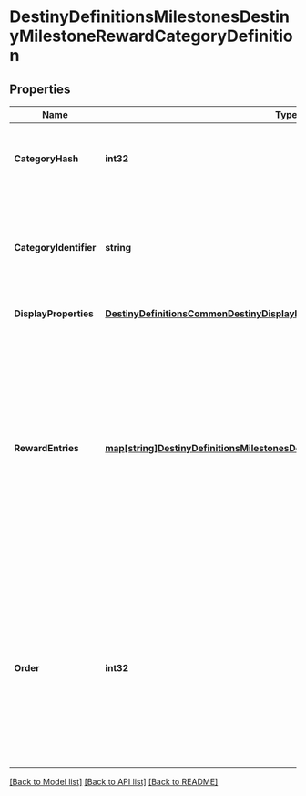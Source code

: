 # DestinyDefinitionsMilestonesDestinyMilestoneRewardCategoryDefinition

## Properties
Name | Type | Description | Notes
------------ | ------------- | ------------- | -------------
**CategoryHash** | **int32** | Identifies the reward category. Only guaranteed unique within this specific component! | [optional] 
**CategoryIdentifier** | **string** | The string identifier for the category, if you want to use it for some end. Guaranteed unique within the specific component. | [optional] 
**DisplayProperties** | [**DestinyDefinitionsCommonDestinyDisplayPropertiesDefinition**](Destiny.Definitions.Common.DestinyDisplayPropertiesDefinition.md) | Hopefully this is obvious by now. | [optional] 
**RewardEntries** | [**map[string]DestinyDefinitionsMilestonesDestinyMilestoneRewardEntryDefinition**](Destiny.Definitions.Milestones.DestinyMilestoneRewardEntryDefinition.md) | If this milestone can provide rewards, this will define the sets of rewards that can be earned, the conditions under which they can be acquired, internal data that we&#39;ll use at runtime to determine whether you&#39;ve already earned or redeemed this set of rewards, and the category that this reward should be placed under. | [optional] 
**Order** | **int32** | If you want to use BNet&#39;s recommended order for rendering categories programmatically, use this value and compare it to other categories to determine the order in which they should be rendered. I don&#39;t feel great about putting this here, I won&#39;t lie. | [optional] 

[[Back to Model list]](../README.md#documentation-for-models) [[Back to API list]](../README.md#documentation-for-api-endpoints) [[Back to README]](../README.md)


